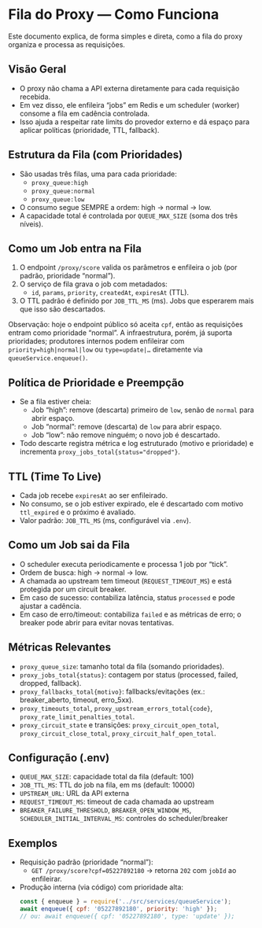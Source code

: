 # Fila do Proxy — Como Funciona

Este documento explica, de forma simples e direta, como a fila do proxy organiza e processa as requisições.

## Visão Geral
- O proxy não chama a API externa diretamente para cada requisição recebida.
- Em vez disso, ele enfileira “jobs” em Redis e um scheduler (worker) consome a fila em cadência controlada.
- Isso ajuda a respeitar rate limits do provedor externo e dá espaço para aplicar políticas (prioridade, TTL, fallback).

## Estrutura da Fila (com Prioridades)
- São usadas três filas, uma para cada prioridade:
  - `proxy_queue:high`
  - `proxy_queue:normal`
  - `proxy_queue:low`
- O consumo segue SEMPRE a ordem: high → normal → low.
- A capacidade total é controlada por `QUEUE_MAX_SIZE` (soma dos três níveis).

## Como um Job entra na Fila
1. O endpoint `/proxy/score` valida os parâmetros e enfileira o job (por padrão, prioridade “normal”).
2. O serviço de fila grava o job com metadados:
   - `id`, `params`, `priority`, `createdAt`, `expiresAt` (TTL).
3. O TTL padrão é definido por `JOB_TTL_MS` (ms). Jobs que esperarem mais que isso são descartados.

Observação: hoje o endpoint público só aceita `cpf`, então as requisições entram como prioridade “normal”. A infraestrutura, porém, já suporta prioridades; produtores internos podem enfileirar com `priority=high|normal|low` ou `type=update|…` diretamente via `queueService.enqueue()`.

## Política de Prioridade e Preempção
- Se a fila estiver cheia:
  - Job “high”: remove (descarta) primeiro de `low`, senão de `normal` para abrir espaço.
  - Job “normal”: remove (descarta) de `low` para abrir espaço.
  - Job “low”: não remove ninguém; o novo job é descartado.
- Todo descarte registra métrica e log estruturado (motivo e prioridade) e incrementa `proxy_jobs_total{status="dropped"}`.

## TTL (Time To Live)
- Cada job recebe `expiresAt` ao ser enfileirado.
- No consumo, se o job estiver expirado, ele é descartado com motivo `ttl_expired` e o próximo é avaliado.
- Valor padrão: `JOB_TTL_MS` (ms, configurável via `.env`).

## Como um Job sai da Fila
- O scheduler executa periodicamente e processa 1 job por “tick”.
- Ordem de busca: high → normal → low.
- A chamada ao upstream tem timeout (`REQUEST_TIMEOUT_MS`) e está protegida por um circuit breaker.
- Em caso de sucesso: contabiliza latência, status `processed` e pode ajustar a cadência.
- Em caso de erro/timeout: contabiliza `failed` e as métricas de erro; o breaker pode abrir para evitar novas tentativas.

## Métricas Relevantes
- `proxy_queue_size`: tamanho total da fila (somando prioridades).
- `proxy_jobs_total{status}`: contagem por status (processed, failed, dropped, fallback).
- `proxy_fallbacks_total{motivo}`: fallbacks/evitações (ex.: breaker_aberto, timeout, erro_5xx).
- `proxy_timeouts_total`, `proxy_upstream_errors_total{code}`, `proxy_rate_limit_penalties_total`.
- `proxy_circuit_state` e transições: `proxy_circuit_open_total`, `proxy_circuit_close_total`, `proxy_circuit_half_open_total`.

## Configuração (.env)
- `QUEUE_MAX_SIZE`: capacidade total da fila (default: 100)
- `JOB_TTL_MS`: TTL do job na fila, em ms (default: 10000)
- `UPSTREAM_URL`: URL da API externa
- `REQUEST_TIMEOUT_MS`: timeout de cada chamada ao upstream
- `BREAKER_FAILURE_THRESHOLD`, `BREAKER_OPEN_WINDOW_MS`, `SCHEDULER_INITIAL_INTERVAL_MS`: controles do scheduler/breaker

## Exemplos
- Requisição padrão (prioridade “normal”):
  - `GET /proxy/score?cpf=05227892180` → retorna `202` com `jobId` ao enfileirar.
- Produção interna (via código) com prioridade alta:
  ```js
  const { enqueue } = require('../src/services/queueService');
  await enqueue({ cpf: '05227892180', priority: 'high' });
  // ou: await enqueue({ cpf: '05227892180', type: 'update' });
  ```

